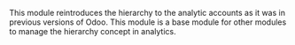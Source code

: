 This module reintroduces the hierarchy to the analytic accounts as it
was in previous versions of Odoo. This module is a base module for other
modules to manage the hierarchy concept in analytics.
